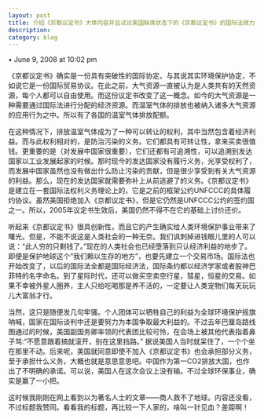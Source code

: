 ```yaml
---
layout: post
title: 介绍《京都议定书》大体内容并且试论美国缺席状态下的《京都议定书》的国际法效力，经济法特征，以及其对于国际气候变迁法的发展所带来的影响
description: 
category: blog
---
```

• June 9, 2008 at 10:02 pm 
 
《京都议定书》确实是一份具有突破性的国际协定。与其说其实环境保护协定，不如说它是一份国际贸易协议。在此之前，大气资源一直被认为是人类共有的天然资源，每个人都可以自由使用。而这份议定书改变了这一概念。如今的大气资源是一种需要通过国际法进行分配的经济资源。而温室气体的排放也被纳入诸多大气资源的应用行为之中。所以有了各国的温室气体排放配额。

在这种情况下，排放温室气体成为了一种可以转让的权利，其中当然包含着经济利益。而与此权利相对的，是防治污染的义务。它们都具有可转让性，拿来买卖很值钱。更重要的是（对发展中国家很重要），它们还都有可追溯性，可以追溯到发达国家以工业发展起家的时候。那时现今的发达国家没有履行义务，光享受权利了，而发展中国家虽然也没有做出什么防止污染的贡献，但是很少享受到有关大气资源的利益。那么，现在的发达国家就需要弥补上从前逃避了的义务。《京都议定书》是建立在一套国际法权利义务理论上的，它是之前的框架公约UNFCCC的具体履约协议。虽然美国拒绝加入《京都议定书》，但是它仍然是UNFCCC公约的签约国之一。所以，2005年议定书生效后，美国仍然不得不在它的基础上讨价还价。

听起来《京都议定书》很具创新性，而且它的产生确实给人类环境保护事业带来了曙光。但是，不能不说这是人类社会的一种无奈。我们讽刺掉进钱眼儿里的人可以说：“此人穷的只剩钱了。”现在的人类社会也已经堕落到只认经济利益的地步了。即便是保护地球这个“我们赖以生存的地方”，也要先建立一个交易市场。国际法也开始改变了，以后的国际法全都是国际经济法，国际条约都以经济学家或者股神巴菲特的名字命名。到了星际时代，还可以做买空卖空行星，彗星，恒星的交易。如果不幸被外星人圈养，主人只给吃喝那是养不活的，一定要让人类宠物们每天玩玩儿大富翁才行。

当然，这只是随便发几句牢骚。个人团体可以牺牲自己的利益为全球环境保护摇旗呐喊，国家在国际谈判中还是要努力为本国争取最大利益的。不过去年巴厘岛路线图通过的时候，美国副国务卿率领的代表团比较可怜，在会场上被其他代表指着鼻子骂:“不愿意跟着搞就滚开，别在这里挡路。” 据说美国人当时就呆住了，一个个坐在那里不动。后来呢，美国就同意即使不加入《京都议定书》也会承担部分义务，至于承担什么义务，大概也就是意思意思吧。中国作为第一CO2排放大国，也作出了不明确的承诺。可以说，美国人在这次会议上没有输。不过全球环保事业，确实是赢了一小把。

这时候我刚刚在网上看到以为著名人士的文章——商人救不了地球。内容还没看，不过标题我赞同。看看我的标题，再比较一下人家的，啥叫一针见血？差距啊！